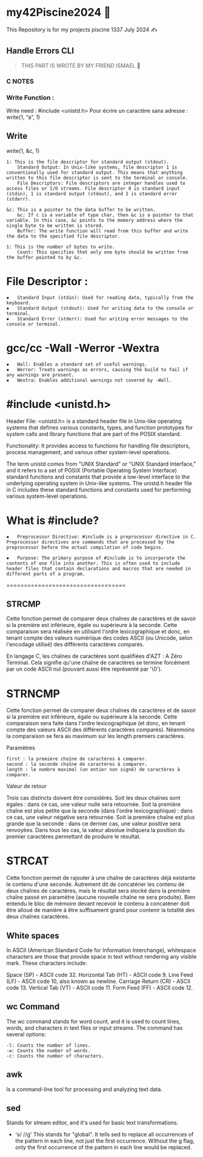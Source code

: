 # my42Piscine2024 💎
This Repository is for my projects piscine 1337 July 2024 ✍️


## Handle Errors CLI


> THIS PART IS WROTE BY MY FRIEND ISMAEL 🤝

### C NOTES

### Write Function :

Write need : #include <unistd.h>
Pour écrire un caractère sans adresse : write(1, “a”, 1)


## Write

write(1, &c, 1)

    1: This is the file descriptor for standard output (stdout).
        Standard Output: In Unix-like systems, file descriptor 1 is conventionally used for standard output. This means that anything written to this file descriptor is sent to the terminal or console.
        File Descriptors: File descriptors are integer handles used to access files or I/O streams. File descriptor 0 is standard input (stdin), 1 is standard output (stdout), and 2 is standard error (stderr).

    &c: This is a pointer to the data buffer to be written.
        &c: If c is a variable of type char, then &c is a pointer to that variable. In this case, &c points to the memory address where the single byte to be written is stored.
        Buffer: The write function will read from this buffer and write the data to the specified file descriptor.

    1: This is the number of bytes to write.
        Count: This specifies that only one byte should be written from the buffer pointed to by &c.

# File Descriptor :

	▪	Standard Input (stdin): Used for reading data, typically from the keyboard.
	▪	Standard Output (stdout): Used for writing data to the console or terminal.
	▪	Standard Error (stderr): Used for writing error messages to the console or terminal.

# gcc/cc -Wall -Werror -Wextra

	▪	Wall: Enables a standard set of useful warnings.
	▪	Werror: Treats warnings as errors, causing the build to fail if any warnings are present.
	▪	Wextra: Enables additional warnings not covered by -Wall.

# #include <unistd.h>

Header File: <unistd.h> is a standard header file in Unix-like operating systems that defines various constants, types, and function prototypes for system calls and library functions that are part of the POSIX standard.

Functionality: It provides access to functions for handling file descriptors, process management, and various other system-level operations.

The term unistd comes from "UNIX Standard" or "UNIX Standard Interface," and it refers to a set of POSIX (Portable Operating System Interface) standard functions and constants that provide a low-level interface to the underlying operating system in Unix-like systems. The unistd.h header file in C includes these standard functions and constants used for performing various system-level operations.

# What is #include?

	▪	Preprocessor Directive: #include is a preprocessor directive in C. Preprocessor directives are commands that are processed by the preprocessor before the actual compilation of code begins.

	▪	Purpose: The primary purpose of #include is to incorporate the contents of one file into another. This is often used to include header files that contain declarations and macros that are needed in different parts of a program.




==================================
## STRCMP

Cette fonction permet de comparer deux chaînes de caractères et de savoir si la première est inférieure, égale ou supérieure à la seconde. Cette comparaison sera réalisée en utilisant l'ordre lexicographique et donc, en tenant compte des valeurs numérique des codes ASCII (ou Unicode, selon l'encodage utilisé) des différents caractères comparés. 

En langage C, les chaînes de caractères sont qualifiées d'AZT : A Zéro Terminal. Cela signifie qu'une chaîne de caractères se termine forcément par un code ASCII nul (pouvant aussi être représenté par '\0'). 

# STRNCMP

Cette fonction permet de comparer deux chaînes de caractères et de savoir si la première est inférieure, égale ou supérieure à la seconde. Cette comparaison sera faite dans l'ordre lexicographique (et donc, en tenant compte des valeurs ASCII des différents caractères comparés). Néanmoins la comparaison se fera au maximum sur les length premiers caractères.

Paramètres

    first : la première chaîne de caractères à comparer.
    second : la seconde chaîne de caractères à comparer.
    length : le nombre maximal (un entier non signé) de caractères à comparer.

Valeur de retour

Trois cas distincts doivent être considérés. Soit les deux chaînes sont égales : dans ce cas, une valeur nulle sera retournée. Soit la première chaîne est plus petite que la seconde (dans l'ordre lexicographique) : dans ce cas, une valeur négative sera retournée. Soit la première chaîne est plus grande que la seconde : dans ce dernier cas, une valeur positive sera renvoyées. Dans tous les cas, la valeur absolue indiquera la position du premier caractères permettant de produire le résultat. 

# STRCAT
Cette fonction permet de rajouter à une chaîne de caractères déjà existante le contenu d'une seconde. Autrement dit de concaténer les contenu de deux chaînes de caractères, mais le résultat sera stocké dans la première chaîne passé en paramètre (aucune nouvelle chaîne ne sera produite). Bien entendu le bloc de mémoire devant recevoir le contenu à concaténer doit être alloué de manière à être suffisament grand pour contenir la totalité des deux chaînes caractères. 

## White spaces
In ASCII (American Standard Code for Information Interchange), whitespace characters are those that provide space in text without rendering any visible mark. These characters include:

Space (SP) - ASCII code 32.
Horizontal Tab (HT) - ASCII code 9.
Line Feed (LF) - ASCII code 10, also known as newline.
Carriage Return (CR) - ASCII code 13.
Vertical Tab (VT) - ASCII code 11.
Form Feed (FF) - ASCII code 12.



## wc Command

The wc command stands for word count, and it is used to count lines, words, and characters in text files or input streams. The command has several options:

    -l: Counts the number of lines.
    -w: Counts the number of words.
    -c: Counts the number of characters.

## awk
Is a command-line tool for processing and analyzing text data.
## sed
Stands for stream editor, and it's used for basic text transformations. 

* 's/ //g'
This stands for "global". It tells sed to replace all occurrences of the pattern in each line, not just the first occurrence. Without the g flag, only the first occurrence of the pattern in each line would be replaced.
